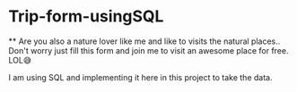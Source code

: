 # Trip-form-usingSQL

** Are you also a nature lover like me and like to visits the natural places.. Don't worry just fill this form and join me to visit an awesome place for free. LOL😅

I am using SQL and implementing it here in this project to take the data.
